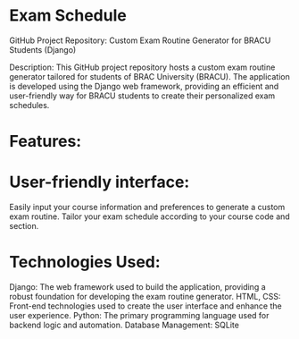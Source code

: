 # Exam Schedule

GitHub Project Repository: Custom Exam Routine Generator for BRACU Students (Django)

Description:
This GitHub project repository hosts a custom exam routine generator tailored for students of BRAC University (BRACU). The application is developed using the Django web framework, providing an efficient and user-friendly way for BRACU students to create their personalized exam schedules.

# Features:

# User-friendly interface: 
Easily input your course information and preferences to generate a custom exam routine. Tailor your exam schedule according to your course code and section.

# Technologies Used:
Django: The web framework used to build the application, providing a robust foundation for developing the exam routine generator.
HTML, CSS: Front-end technologies used to create the user interface and enhance the user experience.
Python: The primary programming language used for backend logic and automation.
Database Management: SQLite
